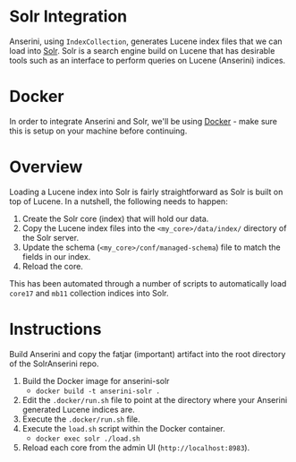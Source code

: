 # Solr Integration

Anserini, using `IndexCollection`, generates Lucene index files that we can load into [Solr](http://lucene.apache.org/solr/). Solr is a search engine build on Lucene that has desirable tools such as an interface to perform queries on Lucene (Anserini) indices.

Docker
======

In order to integrate Anserini and Solr, we'll be using [Docker](https://www.docker.com/) - make sure this is setup on your machine before continuing.

Overview
========

Loading a Lucene index into Solr is fairly straightforward as Solr is built on top of Lucene. In a nutshell, the following needs to happen:

1. Create the Solr core (index) that will hold our data.
2. Copy the Lucene index files into the `<my_core>/data/index/` directory of the Solr server.
3. Update the schema (`<my_core>/conf/managed-schema`) file to match the fields in our index.
4. Reload the core.

This has been automated through a number of scripts to automatically load `core17` and `mb11` collection indices into Solr.

Instructions
============

Build Anserini and copy the fatjar (important) artifact into the root directory of the SolrAnserini repo.

1. Build the Docker image for anserini-solr
    - `docker build -t anserini-solr .`
2. Edit the `.docker/run.sh` file to point at the directory where your Anserini generated Lucene indices are.
3. Execute the `.docker/run.sh` file.
4. Execute the `load.sh` script within the Docker container.
    - `docker exec solr ./load.sh`
5. Reload each core from the admin UI (`http://localhost:8983`).
